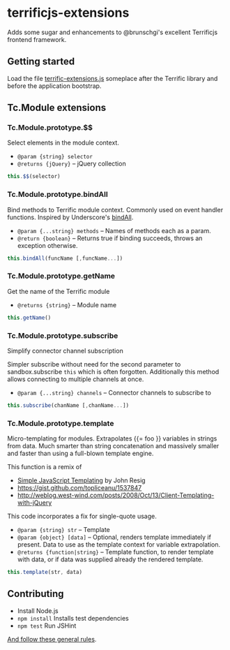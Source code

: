 terrificjs-extensions
=====================

Adds some sugar and enhancements to @brunschgi's excellent Terrificjs frontend framework.

## Getting started

Load the file [terrific-extensions.js](https://github.com/MarcDiethelm/terrificjs-extensions/blob/master/terrific-extensions.js) someplace after the Terrific library and before the application bootstrap.

## Tc.Module extensions

### Tc.Module.prototype.$$
 Select elements in the module context.
 * `@param {string} selector`
 * `@returns {jQuery}` – jQuery collection

```js
this.$$(selector)
```
### Tc.Module.prototype.bindAll
 Bind methods to Terrific module context. Commonly used on event handler functions.
 Inspired by Underscore's [bindAll](http://underscorejs.org/#bindAll).
 * `@param {...string} methods` – Names of methods each as a param.
 * `@return {boolean}` – Returns true if binding succeeds, throws an exception otherwise.

```js
this.bindAll(funcName [,funcName...])
```

### Tc.Module.prototype.getName
Get the name of the Terrific module
 * `@returns {string}` – Module name

```js
this.getName()
```

### Tc.Module.prototype.subscribe
 Simplify connector channel subscription

 Simpler subscribe without need for the second parameter to sandbox.subscribe `this` which is often forgotten. Additionally this method allows connecting to multiple channels at once.
 * `@param {...string} channels` – Connector channels to subscribe to

```js
this.subscribe(chanName [,chanName...])
```

### Tc.Module.prototype.template
Micro-templating for modules. Extrapolates {{= foo }} variables in strings from data. Much smarter than string concatenation and massively smaller and faster than using a full-blown template engine.

This function is a remix of
- [Simple JavaScript Templating](http://ejohn.org/blog/javascript-micro-templating/) by John Resig
- https://gist.github.com/topliceanu/1537847
- http://weblog.west-wind.com/posts/2008/Oct/13/Client-Templating-with-jQuery

This code incorporates a fix for single-quote usage.
* `@param {string} str` – Template
* `@param {object} [data]` – Optional, renders template immediately if present. Data to use as the template context for variable extrapolation.
* `@returns {function|string}` – Template function, to render template with data, or if data was supplied already the rendered template.

```js
this.template(str, data)
```

## Contributing
- Install Node.js
- `npm install` Installs test dependencies
- `npm test` Run JSHint

[And follow these general rules](https://github.com/MarcDiethelm/contributing/blob/master/README.md).
